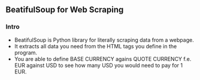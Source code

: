 <h2>BeatifulSoup for Web Scraping</h2>
<h3>Intro</h3>
<ul>
  <li>BeatifulSoup is Python library for literally scraping data from a webpage.</li>
  <li>It extracts all data you need from the HTML tags you define in the program.</li>
  <li>You are able to define BASE CURRENCY agains QUOTE CURRENCY f.e. EUR against USD to see how many USD you would need to pay for 1 EUR.</li>
</ul>
